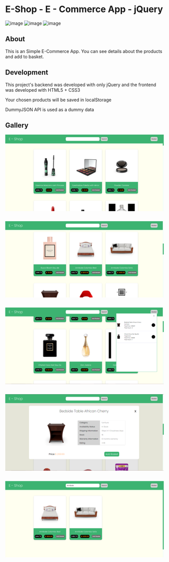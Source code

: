 # E-Shop - E - Commerce App - jQuery


![image](https://img.shields.io/badge/jQuery-0769AD?style=for-the-badge&logo=jquery&logoColor=white) ![image](https://img.shields.io/badge/HTML5-E34F26?style=for-the-badge&logo=html5&logoColor=white) ![image](https://img.shields.io/badge/CSS3-1572B6?style=for-the-badge&logo=css3&logoColor=white
)


## About

This is an Simple E-Commerce App. You can see details about the products and add to basket.


## Development

This project's backend was developed with only jQuery and the frontend was developed with HTML5 + CSS3

Your chosen products will be saved in localStorage

DummyJSON API is used as a dummy data


## Gallery

![image](./screenshot1.png)

##

![image](./screenshot2.png)

##


![image](./screenshot3.png)

##


![image](./screenshot4.png)

##


![image](./screenshot5.png)
